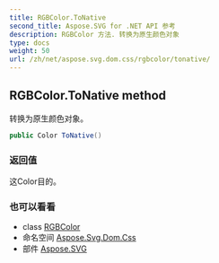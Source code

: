 ```yaml
---
title: RGBColor.ToNative
second_title: Aspose.SVG for .NET API 参考
description: RGBColor 方法. 转换为原生颜色对象
type: docs
weight: 50
url: /zh/net/aspose.svg.dom.css/rgbcolor/tonative/
---
```

## RGBColor.ToNative method

转换为原生颜色对象。

```csharp
public Color ToNative()
```

### 返回值

这Color目的。

### 也可以看看

* class [RGBColor](../)
* 命名空间 [Aspose.Svg.Dom.Css](../../rgbcolor/)
* 部件 [Aspose.SVG](../../../)


